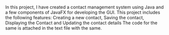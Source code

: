 In this project, I have created a contact management system using Java and a few components of JavaFX for developing the GUI. 
This project includes the following features: Creating a new contact, Saving the contact, Displaying the Contact and Updating the contact details
The code for the same is attached in the text file with the same.
